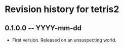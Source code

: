 # Revision history for tetris2

## 0.1.0.0 -- YYYY-mm-dd

* First version. Released on an unsuspecting world.

